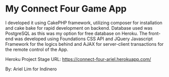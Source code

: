 # My Connect Four Game App

I developed it using CakePHP framework, utilizing composer for installation and cake bake for rapid development on backend. Database used was PostgreSQL as this was my option for free database on Heroku.  The front-end was developed using Foundations CSS API and JQuery Javascript Framework for the logics behind and AJAX for server-client transactions for the remote control of the App.

Heroku Project Stage URL: https://connect-four-ariel.herokuapp.com/

By: Ariel Lim for Indinero